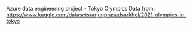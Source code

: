 Azure data engineering project - Tokyo Olympics
Data from: https://www.kaggle.com/datasets/arjunprasadsarkhel/2021-olympics-in-tokyo
